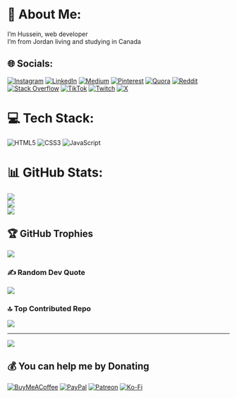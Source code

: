 # 💫 About Me:
I’m Hussein, web developer<br>I’m from Jordan living and studying in Canada 


## 🌐 Socials:
[![Instagram](https://img.shields.io/badge/Instagram-%23E4405F.svg?logo=Instagram&logoColor=white)](https://instagram.com/Hanson.880) [![LinkedIn](https://img.shields.io/badge/LinkedIn-%230077B5.svg?logo=linkedin&logoColor=white)](https://linkedin.com/in/Hanson) [![Medium](https://img.shields.io/badge/Medium-12100E?logo=medium&logoColor=white)](https://medium.com/@Hann) [![Pinterest](https://img.shields.io/badge/Pinterest-%23E60023.svg?logo=Pinterest&logoColor=white)](https://pinterest.com/H) [![Quora](https://img.shields.io/badge/Quora-%23B92B27.svg?logo=Quora&logoColor=white)](https://quora.com/profile/H) [![Reddit](https://img.shields.io/badge/Reddit-%23FF4500.svg?logo=Reddit&logoColor=white)](https://reddit.com/user/H) [![Stack Overflow](https://img.shields.io/badge/-Stackoverflow-FE7A16?logo=stack-overflow&logoColor=white)](https://stackoverflow.com/users/H) [![TikTok](https://img.shields.io/badge/TikTok-%23000000.svg?logo=TikTok&logoColor=white)](https://tiktok.com/@H) [![Twitch](https://img.shields.io/badge/Twitch-%239146FF.svg?logo=Twitch&logoColor=white)](https://twitch.tv/B) [![X](https://img.shields.io/badge/X-black.svg?logo=X&logoColor=white)](https://x.com/B) 

# 💻 Tech Stack:
![HTML5](https://img.shields.io/badge/html5-%23E34F26.svg?style=for-the-badge&logo=html5&logoColor=white) ![CSS3](https://img.shields.io/badge/css3-%231572B6.svg?style=for-the-badge&logo=css3&logoColor=white) ![JavaScript](https://img.shields.io/badge/javascript-%23323330.svg?style=for-the-badge&logo=javascript&logoColor=%23F7DF1E)
# 📊 GitHub Stats:
![](https://github-readme-stats.vercel.app/api?username=HansonBK&theme=dark&hide_border=false&include_all_commits=true&count_private=false)<br/>
![](https://github-readme-streak-stats.herokuapp.com/?user=HansonBK&theme=dark&hide_border=false)<br/>
![](https://github-readme-stats.vercel.app/api/top-langs/?username=HansonBK&theme=dark&hide_border=false&include_all_commits=true&count_private=false&layout=compact)

## 🏆 GitHub Trophies
![](https://github-profile-trophy.vercel.app/?username=HansonBK&theme=radical&no-frame=false&no-bg=false&margin-w=4)

### ✍️ Random Dev Quote
![](https://quotes-github-readme.vercel.app/api?type=horizontal&theme=radical)

### 🔝 Top Contributed Repo
![](https://github-contributor-stats.vercel.app/api?username=HansonBK&limit=5&theme=dark&combine_all_yearly_contributions=true)

---
[![](https://visitcount.itsvg.in/api?id=HansonBK&icon=0&color=0)](https://visitcount.itsvg.in)

  ## 💰 You can help me by Donating
  [![BuyMeACoffee](https://img.shields.io/badge/Buy%20Me%20a%20Coffee-ffdd00?style=for-the-badge&logo=buy-me-a-coffee&logoColor=black)](https://buymeacoffee.com/S) [![PayPal](https://img.shields.io/badge/PayPal-00457C?style=for-the-badge&logo=paypal&logoColor=white)](https://paypal.me/S) [![Patreon](https://img.shields.io/badge/Patreon-F96854?style=for-the-badge&logo=patreon&logoColor=white)](https://patreon.com/S) [![Ko-Fi](https://img.shields.io/badge/Ko--fi-F16061?style=for-the-badge&logo=ko-fi&logoColor=white)](https://ko-fi.com/S) 

  
<!-- Proudly created with GPRM ( https://gprm.itsvg.in ) -->
